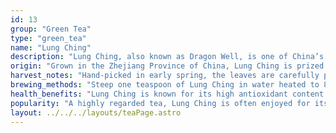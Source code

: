 ```yaml
---
id: 13
group: "Green Tea"
type: "green_tea"
name: "Lung Ching"
description: "Lung Ching, also known as Dragon Well, is one of China’s most famous green teas, with a rich, nutty flavor and a delicate, refreshing finish."
origin: "Grown in the Zhejiang Province of China, Lung Ching is prized for its smooth texture and natural sweetness."
harvest_notes: "Hand-picked in early spring, the leaves are carefully pan-roasted to preserve their freshness and nutty flavor."
brewing_methods: "Steep one teaspoon of Lung Ching in water heated to 85°C (185°F) for 2-3 minutes for a crisp, flavorful cup."
health_benefits: "Lung Ching is known for its high antioxidant content and is said to support digestion and improve energy levels."
popularity: "A highly regarded tea, Lung Ching is often enjoyed for its balance of sweetness and roasted flavor."
layout: ../../../layouts/teaPage.astro
---
```

